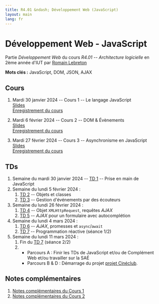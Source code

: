 ```yaml
---
title: R4.01 &ndash; Développement Web (JavaScript)
layout: main
lang: fr
---
```


# Développement Web - JavaScript

Partie *Développement Web* du cours *R4.01 -- Architecture logicielle* en
2ème année d'IUT par [Romain Lebreton](http://www.lirmm.fr/~lebreton)

**Mots clés :** JavaScript, DOM, JSON, AJAX

## Cours

1. Mardi 30 janvier 2024 -- Cours 1 -- Le langage JavaScript  
   [Slides](classes/cours1.html)  
   [Enregistrement du cours](https://scalelite.umontpellier.fr/playback/presentation/2.3/f3749475eeefcd6e7248f92b167e0730df706e85-1706598190612)
   
2. Mardi 6 février 2024 -- Cours 2 -- DOM & Évènements  
   [Slides](classes/class2.html)  
   [Enregistrement du cours](https://scalelite.umontpellier.fr/playback/presentation/2.3/f3749475eeefcd6e7248f92b167e0730df706e85-1707204737253)

3. Mardi 27 février 2024 -- Cours 3 -- Asynchronisme en JavaScript  
   [Slides](classes/class3.html)  
   [Enregistrement du cours](https://scalelite.umontpellier.fr/playback/presentation/2.3/f3749475eeefcd6e7248f92b167e0730df706e85-1709020247983)


## TDs

1. Semaine du mardi 30 janvier 2024 -- [TD 1](https://gitlabinfo.iutmontp.univ-montp2.fr/r4.01-developpementweb/TD1) -- Prise en main de JavaScript
2. Semaine du lundi 5 février 2024 : 
   1. [TD 2](https://gitlabinfo.iutmontp.univ-montp2.fr/r4.01-developpementweb/TD2) -- Objets et classes
   2. [TD 3](https://gitlabinfo.iutmontp.univ-montp2.fr/r4.01-developpementweb/TD3) -- Gestion d'événements par des écouteurs
3. Semaine du lundi 26 février 2024 : 
   1. [TD 4](https://gitlabinfo.iutmontp.univ-montp2.fr/r4.01-developpementweb/TD4) -- Objet `XMLHttpRequest`, requêtes *AJAX*
   2. [TD 5](https://gitlabinfo.iutmontp.univ-montp2.fr/r4.01-developpementweb/TD5) -- *AJAX* pour un formulaire avec autocomplétion
4. Semaine du lundi 4 mars 2024 : 
   1. [TD 6](https://gitlabinfo.iutmontp.univ-montp2.fr/r4.01-developpementweb/TD6) -- *AJAX*, promesses et `async`/`await`
   2. [TD 7](https://gitlabinfo.iutmontp.univ-montp2.fr/r4.01-developpementweb/TD7) -- Programmation réactive (séance 1/2)
5. Semaine du lundi 11 mars 2024 : 
   1. Fin du [TD 7](https://gitlabinfo.iutmontp.univ-montp2.fr/r4.01-developpementweb/TD7) (séance 2/2)
   2. 
      * Parcours A : Finir les TDs de JavaScript et/ou de Complément Web et/ou travailler sur la SAÉ
      * Parcours B & D : Démarrage du projet
        [projet Cinéclub](https://gitlabinfo.iutmontp.univ-montp2.fr/r4.01-developpementweb/ProjetCineclub).   



## Notes complémentaires 

1. [Notes complémentaires du Cours 1](assets/class1-complement.html)
2. [Notes complémentaires du Cours 2](assets/class2-complement.html) 
